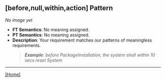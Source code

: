 ## [before,null,within,action] Pattern
_No image yet_
 * **FT Semantics**: No meaning assigned.
 * **PT Semantics**: No meaning assigned.
 * **Description**: Your requirement matches our patterns of meaningless requirements.
   > **_Example_**: _before PackageInstallation,  the system shall within 10 secs reset System_   
***
[[Home]](../semantics.md)
